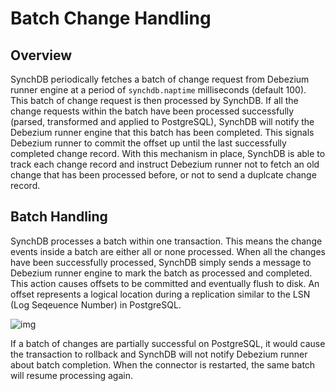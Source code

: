 # Batch Change Handling

## **Overview**
SynchDB periodically fetches a batch of change request from Debezium runner engine at a period of `synchdb.naptime` milliseconds (default 100). This batch of change request is then processed by SynchDB. If all the change requests within the batch have been processed successfully (parsed, transformed and applied to PostgreSQL), SynchDB will notify the Debezium runner engine that this batch has been completed. This signals Debezium runner to commit the offset up until the last successfully completed change record. With this mechanism in place, SynchDB is able to track each change record and instruct Debezium runner not to fetch an old change that has been processed before, or not to send a duplcate change record.

## **Batch Handling**
SynchDB processes a batch within one transaction. This means the change events inside a batch are either all or none processed. When all the changes have been successfully processed, SynchDB simply sends a message to Debezium runner engine to mark the batch as processed and completed. This action causes offsets to be committed and eventually flush to disk. An offset represents a logical location during a replication similar to the LSN (Log Seqeuence Number) in PostgreSQL.

![img](/images/synchdb-batch-new.jpg)

If a batch of changes are partially successful on PostgreSQL, it would cause the transaction to rollback and SynchDB will not notify Debezium runner about batch completion. When the connector is restarted, the same batch will resume processing again. 